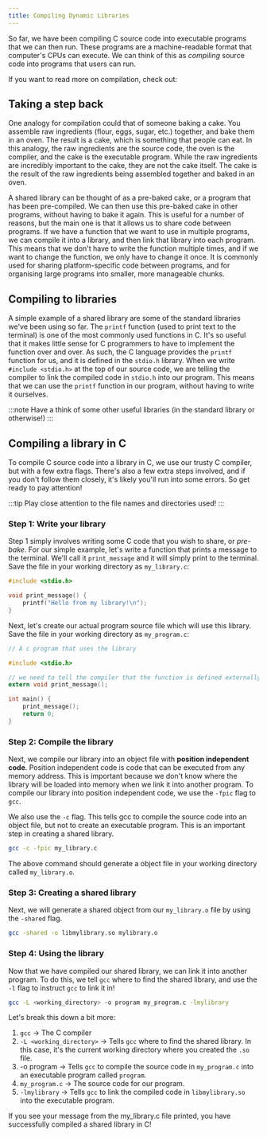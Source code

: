 ```yaml
---
title: Compiling Dynamic Libraries
---
```


So far, we have been compiling C source code into executable programs that we can then run. These programs are a machine-readable format that computer's CPUs can execute. We can think of this as *compiling* source code into programs that users can run.

If you want to read more on compilation, check out:
<!-- TODO: Link to compilation intro -->

<!-- TODO: Review the analogy -->
## Taking a step back

One analogy for compilation could that of someone baking a cake. You assemble raw ingredients (flour, eggs, sugar, etc.) together, and bake them in an oven. The result is a cake, which is something that people can eat. In this analogy, the raw ingredients are the source code, the oven is the compiler, and the cake is the executable program. While the raw ingredients are incredibly important to the cake, they are not the cake itself. The cake is the result of the raw ingredients being assembled together and baked in an oven.

A shared library can be thought of as a pre-baked cake, or a program that has been pre-compiled. We can then use this pre-baked cake in other programs, without having to bake it again. This is useful for a number of reasons, but the main one is that it allows us to share code between programs. If we have a function that we want to use in multiple programs, we can compile it into a library, and then link that library into each program. This means that we don't have to write the function multiple times, and if we want to change the function, we only have to change it once. It is commonly used for sharing platform-specific code between programs, and for organising large programs into smaller, more manageable chunks.

## Compiling to libraries

<!-- replace with splashkit library -->

<!-- .h -> names things -->
<!-- .c -> defines things -->
<!-- .so -> compiled library -->

A simple example of a shared library are some of the standard libraries we've been using so far. The `printf` function (used to print text to the terminal) is one of the most commonly used functions in C. It's so useful that it makes little sense for C programmers to have to implement the function over and over. As such, the C language provides the `printf` function for us, and it is defined in the `stdio.h` library. When we write `#include <stdio.h>` at the top of our source code, we are telling the compiler to link the compiled code in `stdio.h` into our program. This means that we can use the `printf` function in our program, without having to write it ourselves.

:::note
Have a think of some other useful libraries (in the standard library or otherwise!)
:::

## Compiling a library in C

To compile C source code into a library in C, we use our trusty C compiler, but with a few extra flags. There's also a few extra steps involved, and if you don't follow them closely, it's likely you'll run into some errors. So get ready to pay attention!

:::tip
Play close attention to the file names and directories used!
:::

### Step 1: Write your library

Step 1 simply involves writing some C code that you wish to share, or *pre-bake*. For our simple example, let's write a function that prints a message to the terminal. We'll call it `print_message` and it will simply print to the terminal. Save the file in your working directory as `my_library.c`:

```c
#include <stdio.h>

void print_message() {
    printf("Hello from my library!\n");
}
```

Next, let's create our actual program source file which will use this library. Save the file in your working directory as `my_program.c`:

```c
// A c program that uses the library

#include <stdio.h>

// we need to tell the compiler that the function is defined externally
extern void print_message();

int main() {
    print_message();
    return 0;
}
```

### Step 2: Compile the library

Next, we compile our library into an object file with **position independent code**. Position independent code is code that can be executed from any memory address. This is important because we don't know where the library will be loaded into memory when we link it into another program. To compile our library into position independent code, we use the `-fpic` flag to `gcc`.

We also use the `-c` flag. This tells gcc to compile the source code into an object file, but not to create an executable program. This is an important step in creating a shared library.

```bash
gcc -c -fpic my_library.c
```

The above command should generate a object file in your working directory called `my_library.o`.

### Step 3: Creating a shared library

Next, we will generate a shared object from our `my_library.o` file by using the `-shared` flag.

```bash
gcc -shared -o libmylibrary.so mylibrary.o
```

### Step 4: Using the library

Now that we have compiled our shared library, we can link it into another program. To do this, we tell `gcc` where to find the shared library, and use the `-l` flag to instruct `gcc` to link it in!

```bash
gcc -L <working_directory> -o program my_program.c -lmylibrary
```

Let's break this down a bit more:

1. `gcc` -> The C compiler
2. `-L <working_directory>` -> Tells `gcc` where to find the shared library. In this case, it's the current working directory where you created the `.so` file.
3. -o program -> Tells `gcc` to compile the source code in `my_program.c` into an executable program called `program`.
4. `my_program.c` -> The source code for our program.
5. `-lmylibrary` -> Tells `gcc` to link the compiled code in `libmylibrary.so` into the executable program.

<!-- add -rpath -->
<!-- export LD_LIBRARY_PATH=$LD_LIBRARY_PATH:/Users/jake/Repos/the-programmers-fieldguide/src/content/docs/book/part-2-organised-code/7-low-level-programming/1-concepts/libraries -->


If you see your message from the my_library.c file printed, you have successfully compiled a shared library in C!